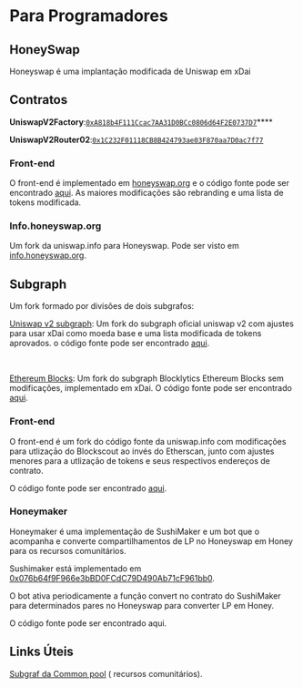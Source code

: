 # Para Programadores

## **HoneySwap**

Honeyswap é uma implantação modificada de Uniswap em xDai  


## **Contratos**

**UniswapV2Factory**:[`0xA818b4F111Ccac7AA31D0BCc0806d64F2E0737D7`](https://blockscout.com/poa/xdai/address/0xA818b4F111Ccac7AA31D0BCc0806d64F2E0737D7)\*\*\*\*

**UniswapV2Router02**:[`0x1C232F01118CB8B424793ae03F870aa7D0ac7f77`](https://blockscout.com/poa/xdai/address/0x1C232F01118CB8B424793ae03F870aa7D0ac7f77)

### Front-end

O front-end é implementado em [honeyswap.org](https://honeyswap.org/) e o código fonte pode ser encontrado [aqui](https://github.com/1Hive/uniswap-interface). As maiores modificações são rebranding e uma lista de tokens modificada.  


### Info.honeyswap.org

Um fork da uniswap.info para Honeyswap. Pode ser visto em [info.honeyswap.org](https://info.honeyswap.org/).  


## **Subgraph**

Um fork formado por divisões de dois subgrafos:

[Uniswap v2 subgraph](https://thegraph.com/explorer/subgraph/1hive/uniswap-v2): Um fork do subgraph oficial uniswap v2 com ajustes para usar xDai como moeda base e uma lista modificada de tokens aprovados. o código fonte pode ser encontrado [aqui](https://github.com/1Hive/uniswap-v2-subgraph).

​

[Ethereum Blocks](https://thegraph.com/explorer/subgraph/1hive/xdai-blocks): Um fork do subgraph Blocklytics Ethereum Blocks sem modificações, implementado em xDai. O código fonte pode ser encontrado [aqui](https://github.com/1Hive/ethereum-blocks).  


### Front-end

O front-end  é um fork do código fonte da uniswap.info com modificações para utlizaçāo do Blockscout ao invés do Etherscan, junto com ajustes menores para a utlizaçāo de tokens e seus respectivos endereços de contrato.

O código fonte pode ser encontrado [aqui](https://github.com/1Hive/uniswap-info/).  


### Honeymaker

Honeymaker é uma implementação de SushiMaker e um bot que o acompanha e converte compartilhamentos de LP no Honeyswap em Honey para os recursos comunitários.

Sushimaker está implementado em[ 0x076b64f9F966e3bBD0FCdC79D490Ab71cF961bb0](https://blockscout.com/poa/xdai/address/0x076b64f9F966e3bBD0FCdC79D490Ab71cF961bb0).

O bot ativa periodicamente a função convert no contrato do SushiMaker para determinados pares no Honeyswap para converter LP em Honey.

O código fonte pode ser encontrado aqui.

## **Links Úteis**

[Subgraf da Common pool](https://thegraph.com/explorer/subgraph/onbjerg/honey) \( recursos comunitários\).

